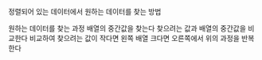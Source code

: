 정렬되어 있는 데이터에서 원하는 데이터를 찾는 방법

원하는 데이터를 찾는 과정 
배열의 중간값을 찾는다
찾으려는 값과 배열의 중간값을 비교한다
비교하여 찾으려는 값이 작다면 왼쪽 배열 크다면 오른쪽에서 위의 과정을 반복한다